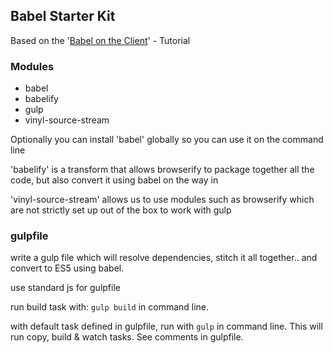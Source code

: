 ## Babel Starter Kit
Based on the '[Babel on the Client](http://code.tutsplus.com/courses/start-coding-es6-with-babel/lessons/babel-on-the-client)' - Tutorial

### Modules
- babel
- babelify
- gulp
- vinyl-source-stream

Optionally you can install 'babel' globally so you can use it on the command line

'babelify' is a transform that allows browserify to package together all the code, but also convert it using babel on the way in

'vinyl-source-stream'
allows us to use modules such as browserify which are not strictly set up out of the box to work with gulp

### gulpfile
write a gulp file which will resolve dependencies, stitch it all together.. and convert to ES5 using babel.

use standard js for gulpfile

run build task with: `gulp build` in command line.

with default task defined in gulpfile, run with `gulp` in command line. This will run copy, build & watch tasks. See comments in gulpfile.
